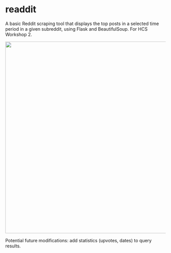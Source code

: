 # readdit

A basic Reddit scraping tool that displays the top posts in a selected time period in a given subreddit, using Flask and BeautifulSoup. For HCS Workshop 2.

<img src="https://i.imgur.com/utM0dZy.gif" width="600">

Potential future modifications: add statistics (upvotes, dates) to query results.
